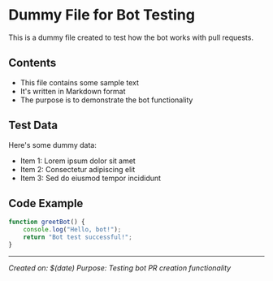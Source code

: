 # Dummy File for Bot Testing

This is a dummy file created to test how the bot works with pull requests.

## Contents

- This file contains some sample text
- It's written in Markdown format
- The purpose is to demonstrate the bot functionality

## Test Data

Here's some dummy data:
- Item 1: Lorem ipsum dolor sit amet
- Item 2: Consectetur adipiscing elit
- Item 3: Sed do eiusmod tempor incididunt

## Code Example

```javascript
function greetBot() {
    console.log("Hello, bot!");
    return "Bot test successful!";
}
```

---

*Created on: $(date)*
*Purpose: Testing bot PR creation functionality*
